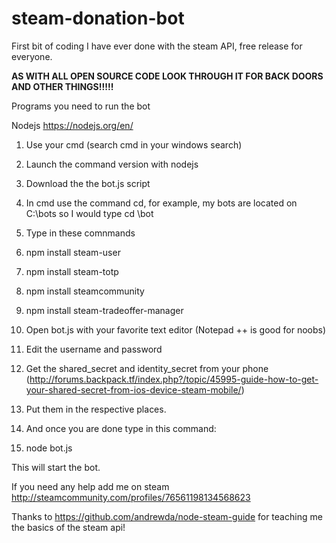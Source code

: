 # steam-donation-bot
First bit of coding I have ever done with the steam API, free release for everyone.

****AS WITH ALL OPEN SOURCE CODE LOOK THROUGH IT FOR BACK DOORS AND OTHER THINGS!!!!!****

Programs you need to run the bot

Nodejs https://nodejs.org/en/

1. Use your cmd (search cmd in your windows search)

2. Launch the command version with nodejs

3. Download the the bot.js script

4. In cmd use the command cd, for example, my bots are located on C:\bots so I would type cd \bot

5. Type in these comnmands

6. npm install steam-user

7. npm install steam-totp

8. npm install steamcommunity

9. npm install steam-tradeoffer-manager

10. Open bot.js with your favorite text editor (Notepad ++ is good for noobs)

11. Edit the username and password

12. Get the shared_secret and identity_secret from your phone (http://forums.backpack.tf/index.php?/topic/45995-guide-how-to-get-your-shared-secret-from-ios-device-steam-mobile/)

13. Put them in the respective places.

14. And once you are done type in this command:

15. node bot.js

This will start the bot. 

If you need any help add me on steam http://steamcommunity.com/profiles/76561198134568623

Thanks to https://github.com/andrewda/node-steam-guide for teaching me the basics of the steam api!
